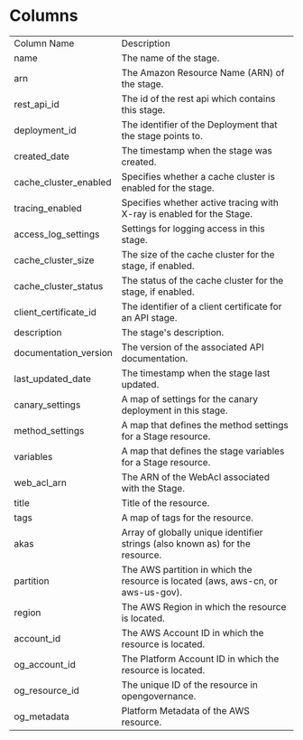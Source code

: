 # Columns  

<table>
	<tr><td>Column Name</td><td>Description</td></tr>
	<tr><td>name</td><td>The name of the stage.</td></tr>
	<tr><td>arn</td><td>The Amazon Resource Name (ARN) of the  stage.</td></tr>
	<tr><td>rest_api_id</td><td>The id of the rest api which contains this stage.</td></tr>
	<tr><td>deployment_id</td><td>The identifier of the Deployment that the stage points to.</td></tr>
	<tr><td>created_date</td><td>The timestamp when the stage was created.</td></tr>
	<tr><td>cache_cluster_enabled</td><td>Specifies whether a cache cluster is enabled for the stage.</td></tr>
	<tr><td>tracing_enabled</td><td>Specifies whether active tracing with X-ray is enabled for the Stage.</td></tr>
	<tr><td>access_log_settings</td><td>Settings for logging access in this stage.</td></tr>
	<tr><td>cache_cluster_size</td><td>The size of the cache cluster for the stage, if enabled.</td></tr>
	<tr><td>cache_cluster_status</td><td>The status of the cache cluster for the stage, if enabled.</td></tr>
	<tr><td>client_certificate_id</td><td>The identifier of a client certificate for an API stage.</td></tr>
	<tr><td>description</td><td>The stage&#39;s description.</td></tr>
	<tr><td>documentation_version</td><td>The version of the associated API documentation.</td></tr>
	<tr><td>last_updated_date</td><td>The timestamp when the stage last updated.</td></tr>
	<tr><td>canary_settings</td><td>A map of settings for the canary deployment in this stage.</td></tr>
	<tr><td>method_settings</td><td>A map that defines the method settings for a Stage resource.</td></tr>
	<tr><td>variables</td><td>A map that defines the stage variables for a Stage resource.</td></tr>
	<tr><td>web_acl_arn</td><td>The ARN of the WebAcl associated with the Stage.</td></tr>
	<tr><td>title</td><td>Title of the resource.</td></tr>
	<tr><td>tags</td><td>A map of tags for the resource.</td></tr>
	<tr><td>akas</td><td>Array of globally unique identifier strings (also known as) for the resource.</td></tr>
	<tr><td>partition</td><td>The AWS partition in which the resource is located (aws, aws-cn, or aws-us-gov).</td></tr>
	<tr><td>region</td><td>The AWS Region in which the resource is located.</td></tr>
	<tr><td>account_id</td><td>The AWS Account ID in which the resource is located.</td></tr>
	<tr><td>og_account_id</td><td>The Platform Account ID in which the resource is located.</td></tr>
	<tr><td>og_resource_id</td><td>The unique ID of the resource in opengovernance.</td></tr>
	<tr><td>og_metadata</td><td>Platform Metadata of the AWS resource.</td></tr>
</table>